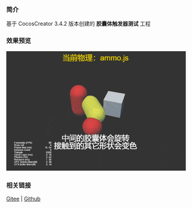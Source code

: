 ### 简介

基于 CocosCreator 3.4.2 版本创建的 **胶囊体触发器测试** 工程

### 效果预览
![image](../../gif/202203/2022030437.gif)

### 相关链接
[Gitee](https://gitee.com/mirrors_cocos-creator/example-3d/blob/master/physics-3d/assets/cases/scenes) | [Github](https://github.com/cocos-creator/example-3d/blob/master/physics-3d/assets/cases/scenes)